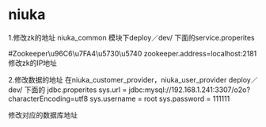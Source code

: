 # niuka

1.修改zk的地址
niuka_common 模块下deploy／dev/ 下面的service.properites 

#Zookeeper\u96C6\u7FA4\u5730\u5740
zookeeper.address=localhost:2181
修改zk的IP地址

2.修改数据的地址
在niuka_customer_provider，niuka_user_provider deploy／dev/  下面的
jdbc.properites 
sys.url = jdbc:mysql://192.168.1.241:3307/o2o?characterEncoding=utf8
sys.username = root
sys.password = 111111
 
 修改对应的数据库地址
